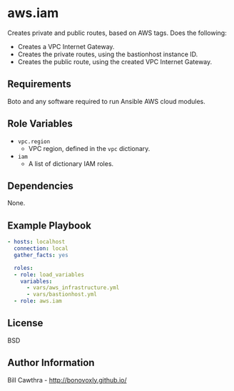 aws.iam
=========

Creates private and public routes, based on AWS tags.  Does the following:
- Creates a VPC Internet Gateway.
- Creates the private routes, using the bastionhost instance ID.
- Creates the public route, using the created VPC Internet Gateway.

Requirements
------------

Boto and any software required to run Ansible AWS cloud modules.

Role Variables
--------------

- `vpc.region`
  - VPC region, defined in the `vpc` dictionary.
- `iam`
  - A list of dictionary IAM roles.

Dependencies
------------

None.

Example Playbook
----------------

```yaml
- hosts: localhost
  connection: local
  gather_facts: yes

  roles:
  - role: load_variables
    variables:
      - vars/aws_infrastructure.yml
      - vars/bastionhost.yml
  - role: aws.iam
```

License
-------

BSD

Author Information
------------------

Bill Cawthra - http://bonovoxly.github.io/
